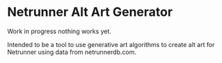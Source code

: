 # Netrunner Alt Art Generator

Work in progress nothing works yet.

Intended to be a tool to use generative art algorithms to create alt art for Netrunner using data from netrunnerdb.com.
